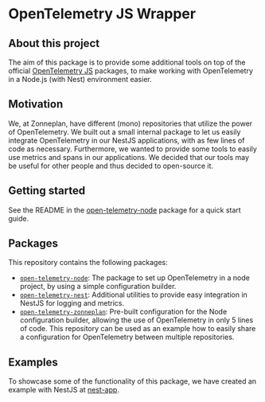 # OpenTelemetry JS Wrapper

## About this project

The aim of this package is to provide some additional tools on top of the official [OpenTelemetry JS](https://github.com/open-telemetry/opentelemetry-js) packages, to make working with OpenTelemetry in a Node.js (with Nest) environment easier.

## Motivation

We, at Zonneplan, have different (mono) repositories that utilize the power of OpenTelemetry. We built out a small internal package to let us easily integrate OpenTelemetry in our NestJS applications, with as few lines of code as necessary. Furthermore, we wanted to provide some tools to easily use metrics and spans in our applications. We decided that our tools may be useful for other people and thus decided to open-source it.

## Getting started

See the README in the [open-telemetry-node](./packages/open-telemetry-node/README.md) package for a quick start guide.

## Packages

This repository contains the following packages:

- [`open-telemetry-node`](./packages/open-telemetry-node/README.md): The package to set up OpenTelemetry in a node project, by using a simple configuration builder.
- [`open-telemetry-nest`](./packages/open-telemetry-nest/README.md): Additional utilities to provide easy integration in NestJS for logging and metrics.
- [`open-telemetry-zonneplan`](./packages/open-telemetry-zonneplan/README.md): Pre-built configuration for the Node configuration builder, allowing the use of OpenTelemetry in only 5 lines of code. This repository can be used as an example how to easily share a configuration for OpenTelemetry between multiple repositories.

## Examples

To showcase some of the functionality of this package, we have created an example with NestJS at [nest-app](./examples/nest-app).
